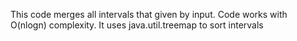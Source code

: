 This code merges all intervals that given by input.
Code works with O(nlogn) complexity.
It uses java.util.treemap to sort intervals 
